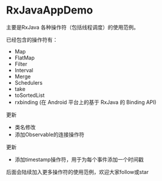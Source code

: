 # RxJavaAppDemo

主要是RxJava 各种操作符（包括线程调度）的使用范例。

已经包含的操作符有：
- Map
- FlatMap
- Filter
- Interval
- Merge
- Schedulers
- take
- toSortedList
- rxbinding (在 Android 平台上的基于 RxJava 的 Binding API)

更新

- 类名修改
- 添加Observable的连接操作符

更新

- 添加timestamp操作符，用于为每个事件添加一个时间戳

后面会陆续加入更多操作符的使用范例，欢迎大家follow或star
